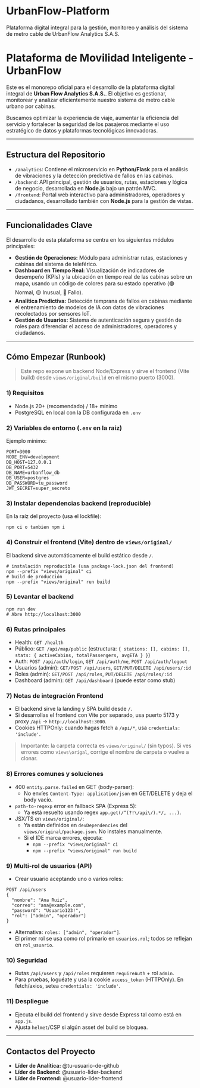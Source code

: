 # UrbanFlow-Platform
Plataforma digital integral para la gestión, monitoreo y análisis del sistema de metro cable de UrbanFlow Analytics S.A.S.
# Plataforma de Movilidad Inteligente - UrbanFlow 

Este es el monorepo oficial para el desarrollo de la plataforma digital integral de **Urban Flow Analytics S.A.S.**. El objetivo es gestionar, monitorear y analizar eficientemente nuestro sistema de metro cable urbano por cabinas.

Buscamos optimizar la experiencia de viaje, aumentar la eficiencia del servicio y fortalecer la seguridad de los pasajeros mediante el uso estratégico de datos y plataformas tecnológicas innovadoras.

---

##  Estructura del Repositorio

* `/analytics`: Contiene el microservicio en **Python/Flask** para el análisis de vibraciones y la detección predictiva de fallos en las cabinas.
* `/backend`: API principal, gestión de usuarios, rutas, estaciones y lógica de negocio, desarrollada en **Node.js** bajo un patrón MVC.
* `/frontend`: Portal web interactivo para administradores, operadores y ciudadanos, desarrollado también con **Node.js** para la gestión de vistas.

---

##  Funcionalidades Clave

El desarrollo de esta plataforma se centra en los siguientes módulos principales:

* **Gestión de Operaciones:** Módulo para administrar rutas, estaciones y cabinas del sistema de teleférico.
* **Dashboard en Tiempo Real:** Visualización de indicadores de desempeño (KPIs) y la ubicación en tiempo real de las cabinas sobre un mapa, usando un código de colores para su estado operativo (🟢 Normal, 🟡 Inusual, 🔴 Fallo).
* **Analítica Predictiva:** Detección temprana de fallos en cabinas mediante el entrenamiento de modelos de IA con datos de vibraciones recolectados por sensores IoT.
* **Gestión de Usuarios:** Sistema de autenticación segura y gestión de roles para diferenciar el acceso de administradores, operadores y ciudadanos.

---

##  Cómo Empezar (Runbook)

> Este repo expone un backend Node/Express y sirve el frontend (Vite build) desde `views/original/build` en el mismo puerto (3000).

### 1) Requisitos
- Node.js 20+ (recomendado) / 18+ mínimo
- PostgreSQL en local con la DB configurada en `.env`

### 2) Variables de entorno (`.env` en la raíz)
Ejemplo mínimo:
```
PORT=3000
NODE_ENV=development
DB_HOST=127.0.0.1
DB_PORT=5432
DB_NAME=urbanflow_db
DB_USER=postgres
DB_PASSWORD=tu_password
JWT_SECRET=super_secreto
```

### 3) Instalar dependencias backend (reproducible)
En la raíz del proyecto (usa el lockfile):

```
npm ci o tambien npm i
```

### 4) Construir el frontend (Vite) dentro de `views/original/`
El backend sirve automáticamente el build estático desde `/`.

```
# instalación reproducible (usa package-lock.json del frontend)
npm --prefix "views/original" ci
# build de producción
npm --prefix "views/original" run build
```

### 5) Levantar el backend

```
npm run dev
# Abre http://localhost:3000
```

### 6) Rutas principales
- Health: `GET /health`
- Público: `GET /api/map/public` (estructura: `{ stations: [], cabins: [], stats: { activeCabins, totalPassengers, avgETA } }`)
- Auth: `POST /api/auth/login`, `GET /api/auth/me`, `POST /api/auth/logout`
- Usuarios (admin): `GET/POST /api/users`, `GET/PUT/DELETE /api/users/:id`
- Roles (admin): `GET/POST /api/roles`, `PUT/DELETE /api/roles/:id`
- Dashboard (admin): `GET /api/dashboard` (puede estar como stub)

### 7) Notas de integración Frontend
- El backend sirve la landing y SPA build desde `/`.
- Si desarrollas el frontend con Vite por separado, usa puerto 5173 y proxy `/api` → `http://localhost:3000`.
- Cookies HTTPOnly: cuando hagas fetch a `/api/*`, usa `credentials: 'include'`.

> Importante: la carpeta correcta es `views/original/` (sin typos). Si ves errores como `views\origal`, corrige el nombre de carpeta o vuelve a clonar.

### 8) Errores comunes y soluciones
- 400 `entity.parse.failed` en GET (body-parser):
  - No envíes `Content-Type: application/json` en GET/DELETE y deja el body vacío.
- `path-to-regexp` error en fallback SPA (Express 5):
  - Ya está resuelto usando regex `app.get(/^(?!\/api\/).*/, ...)`.
- JSX/TS en `views/original/`:
  - Ya están definidos en `devDependencies` del `views/original/package.json`. No instales manualmente.
  - Si el IDE marca errores, ejecuta:
    - `npm --prefix "views/original" ci`
    - `npm --prefix "views/original" run build`

### 9) Multi-rol de usuarios (API)
- Crear usuario aceptando uno o varios roles:
```
POST /api/users
{
  "nombre": "Ana Ruiz",
  "correo": "ana@example.com",
  "password": "Usuario123!",
  "rol": ["admin", "operador"]
}
```
- Alternativa: `roles: ["admin", "operador"]`.
- El primer rol se usa como rol primario en `usuarios.rol`; todos se reflejan en `rol_usuario`.

### 10) Seguridad
- Rutas `/api/users` y `/api/roles` requieren `requireAuth` + rol `admin`.
- Para pruebas, loguéate y usa la cookie `access_token` (HTTPOnly). En fetch/axios, setea `credentials: 'include'`.

### 11) Despliegue
- Ejecuta el build del frontend y sirve desde Express tal como está en `app.js`.
- Ajusta `helmet`/CSP si algún asset del build se bloquea.

---

##  Contactos del Proyecto

* **Líder de Analítica:** @tu-usuario-de-github
* **Líder de Backend:** @usuario-lider-backend
* **Líder de Frontend:** @usuario-lider-frontend
